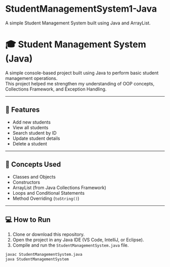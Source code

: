 # StudentManagementSystem1-Java
A simple Student Management System built using Java and ArrayList.
# 🎓 Student Management System (Java)

A simple console-based project built using Java to perform basic student management operations.  
This project helped me strengthen my understanding of OOP concepts, Collections Framework, and Exception Handling.

---

## 🚀 Features
- Add new students  
- View all students  
- Search student by ID  
- Update student details  
- Delete a student  

---

## 🧠 Concepts Used
- Classes and Objects  
- Constructors  
- ArrayList (from Java Collections Framework)  
- Loops and Conditional Statements  
- Method Overriding (`toString()`)

---

## 💻 How to Run
1. Clone or download this repository.  
2. Open the project in any Java IDE (VS Code, IntelliJ, or Eclipse).  
3. Compile and run the `StudentManagementSystem.java` file.  

```bash
javac StudentManagementSystem.java
java StudentManagementSystem

